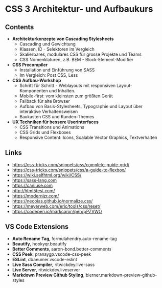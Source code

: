 # CSS 3 Architektur- und Aufbaukurs

## Contents

- **Architekturkonzepte von Cascading Stylesheets**
  - Cascading und Gewichtung
  - Klassen, ID - Selektoren im Vergleich
  - Skalierbares, modulares CSS für grosse Projekte und Teams
  - CSS Nomenklaturen, z.B. BEM - Block-Element-Modifier
- **CSS Precompiler**
  - Installation und Einführung von SASS
  - Im Vergleich: Post CSS, Less
- **CSS Aufbau-Workshop**
  - Schritt für Schritt - Weblayouts mit responsiven Layout-Komponenten und Inhalten.
  - Mobile-first: vom kleinsten zum größten Gerät
  - Fallback für alte Browser
  - Aufbau von Basis-Stylesheets, Typographie und Layout über interaktive Verhaltensweisen
  - Baukasten CSS und Kunden-Themes
- **UX Techniken für bessere Userinterfaces**
  - CSS Transitions und Animations
  - CSS Grids und Flexboxes
  - Responsive Content: Icons, Scalable Vector Graphics, Textverhalten

## Links
- https://css-tricks.com/snippets/css/complete-guide-grid/
- https://css-tricks.com/snippets/css/a-guide-to-flexbox/
- https://wiki.selfhtml.org/wiki/CSS/
- https://sass-lang.com
- https://caniuse.com
- http://html5test.com/
- https://modernizr.com/
- https://necolas.github.io/normalize.css/
- https://meyerweb.com/eric/tools/css/reset/
- https://codepen.io/markcaron/pen/pPZVWO


## VS Code Extensions
- **Auto Rename Tag**, formulahendry.auto-rename-tag
- **Beautify**, hookyqr.beautify
- **Better Comments**, aaron-bond.better-comments
- **CSS Peek**, pranaygp.vscode-css-peek
- **ESLint**, dbaeumer.vscode-eslint
- **Live Sass Compiler**, ritwickdey.live-sass
- **Live Server**, ritwickdey.liveserver
- **Markdown Preview Github Styling**, bierner.markdown-preview-github-styles